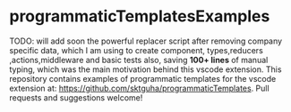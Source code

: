 # programmaticTemplatesExamples
TODO: will add soon the powerful replacer script after removing company specific  data, which I am using to create component, types,reducers ,actions,middleware and basic tests also, saving **100+ lines** of manual typing, which was the main motivation behind this vscode extension.
This repository contains examples of programmatic templates for the vscode extension at: https://github.com/sktguha/programmaticTemplates. 
Pull requests and suggestions welcome!
